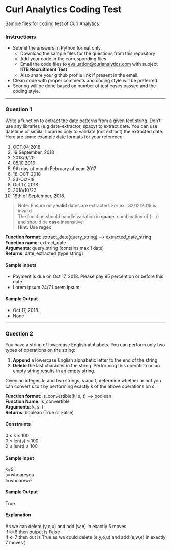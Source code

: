 # Curl Analytics Coding Test
Sample files for coding test of Curl Analytics

### Instructions
* Submit the answers in Python format only.
  * Download the sample files for the questions from this repository
  * Add your code in the corresponding files
  * Email the code files to evaluation@curlanalytics.com with subject **IITB Recruitment Test**
  * Also share your github profile link if present in the email. 
* Clean code with proper comments and coding style will be preferred.
* Scoring will be done based on number of test cases passed and the coding style.
---

### Question 1
Write a function to extract the date patterns from a given text string. Don’t use any libraries (e.g date-extractor, spacy) to extract date. You can use datetime or similar libraries only to validate (not extract) the extracted date. Here are some example date formats for your reference:

1. OCT.04,2018
2. 19 September, 2018
3. 2018/9/20
4. 05.10.2016
5. 9th day of month February of year 2017
6. 18-OCT-2018
7. 23-Oct-18
8. Oct 17, 2018 
9. 2018/10/23
10. 19th of September, 2018.

> Note: Ensure only **valid** dates are extracted. For ex : 32/12/2019 is invalid  
> The function should handle variation in **space**, combination of (-.,/) and should be **case** insensitive  
> **Hint: Use regex**

**Function format**: extract_date(query_string) --> extracted_date_string  
**Function name**: extract_date  
**Arguments**: query_string (contains max 1 date)  
**Returns**: date_extracted (type string)  

#### Sample Inputs
* Payment is due on Oct 17, 2018. Please pay 95 percent on or before this date.
* Lorem ipsum 24/7 Lorem ipsum.

#### Sample Output
* Oct 17, 2018
* None
---

### Question 2
You have a string of lowercase English alphabets. You can perform only two types of operations on the string:

1. **Append** a lowercase English alphabetic letter to the end of the string.
2. **Delete** the last character in the string. Performing this operation on an empty string results in an empty string.

Given an integer, k, and two strings, s and t, determine whether or not you can convert s to t by performing exactly k of the above operations on s.

**Function format**: is_convertible(k, s, t) --> boolean  
**Function Name**: is_convertible  
**Arguments**: k, s, t  
**Returns**: boolean (True or False)  

#### Constraints
0 ≤ k ≤ 100  
0 ≤ len(s) ≤ 100  
0 ≤ len(t) ≤ 100  

#### Sample Input
k=5  
s=whoareyou  
t=whoarewe  

#### Sample Output
True

#### Explanation
As we can delete (y,o,u) and add (w,e) in exactly 5 moves  
if k=6 then output is False  
If k=7 then out is True as we could delete (e,y,o,u) and add (e,w,e) in exactly 7 moves )
